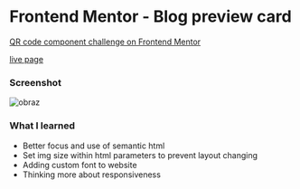 # Frontend Mentor - Blog preview card
[QR code component challenge on Frontend Mentor](https://www.frontendmentor.io/challenges/qr-code-component-iux_sIO_H)  
  
[live page](https://deelite34.github.io/blog_preview_card/index.html)  

### Screenshot

![obraz](https://github.com/Deelite34/Deelite34.github.io/assets/35972878/ea9540f3-c882-43fc-a11d-ac013a0a9111)


### What I learned
- Better focus and use of semantic html
- Set img size within html parameters to prevent layout changing
- Adding custom font to website
- Thinking more about responsiveness
